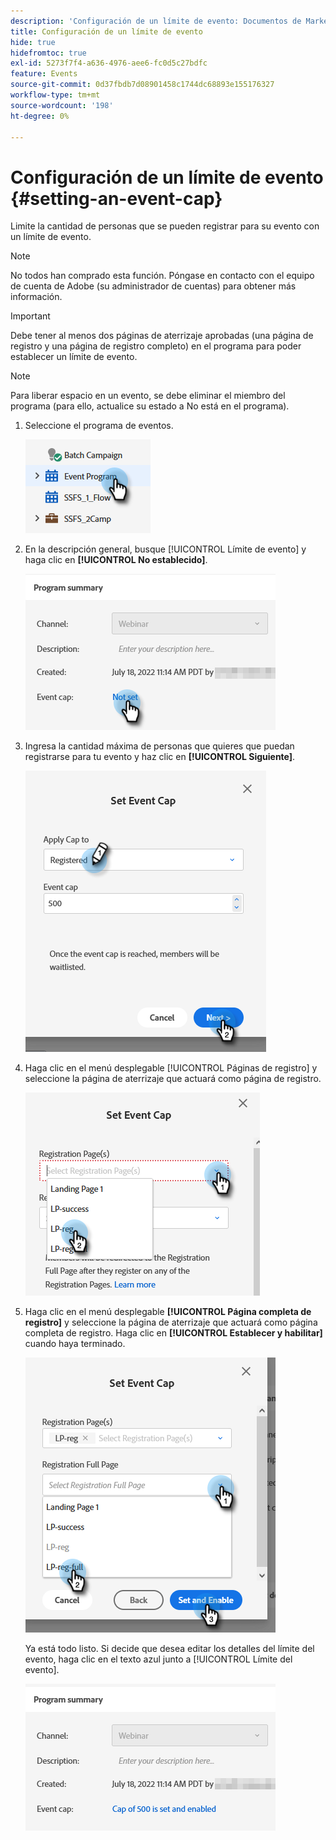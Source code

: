 ```yaml
---
description: 'Configuración de un límite de evento: Documentos de Marketo, documentación del producto'
title: Configuración de un límite de evento
hide: true
hidefromtoc: true
exl-id: 5273f7f4-a636-4976-aee6-fc0d5c27bdfc
feature: Events
source-git-commit: 0d37fbdb7d08901458c1744dc68893e155176327
workflow-type: tm+mt
source-wordcount: '198'
ht-degree: 0%

---
```


# Configuración de un límite de evento {#setting-an-event-cap}

Limite la cantidad de personas que se pueden registrar para su evento con un límite de evento.

>[!NOTE]
>
>No todos han comprado esta función. Póngase en contacto con el equipo de cuenta de Adobe (su administrador de cuentas) para obtener más información.

>[!IMPORTANT]
>Debe tener al menos dos páginas de aterrizaje aprobadas (una página de registro y una página de registro completo) en el programa para poder establecer un límite de evento.

>[!NOTE]
>
>Para liberar espacio en un evento, se debe eliminar el miembro del programa (para ello, actualice su estado a No está en el programa).

1. Seleccione el programa de eventos.

   ![](assets/setting-an-event-cap-1.png)

1. En la descripción general, busque [!UICONTROL Límite de evento] y haga clic en **[!UICONTROL No establecido]**.

   ![](assets/setting-an-event-cap-2.png)

1. Ingresa la cantidad máxima de personas que quieres que puedan registrarse para tu evento y haz clic en **[!UICONTROL Siguiente]**.

   ![](assets/setting-an-event-cap-3.png)

1. Haga clic en el menú desplegable [!UICONTROL Páginas de registro] y seleccione la página de aterrizaje que actuará como página de registro.

   ![](assets/setting-an-event-cap-4.png)

1. Haga clic en el menú desplegable **[!UICONTROL Página completa de registro]** y seleccione la página de aterrizaje que actuará como página completa de registro. Haga clic en **[!UICONTROL Establecer y habilitar]** cuando haya terminado.

   ![](assets/setting-an-event-cap-5.png)

   Ya está todo listo. Si decide que desea editar los detalles del límite del evento, haga clic en el texto azul junto a [!UICONTROL Límite del evento].

   ![](assets/setting-an-event-cap-6.png)
